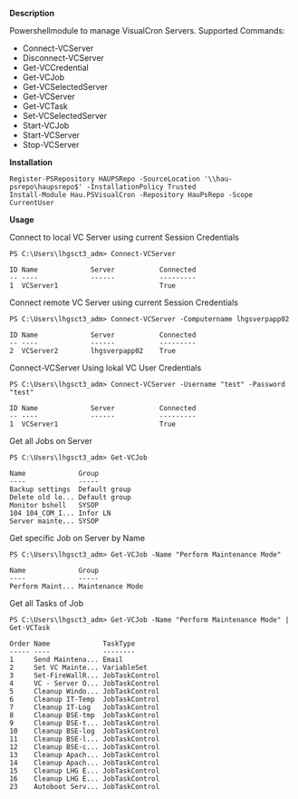 **Description**

Powershellmodule to manage VisualCron Servers.
Supported Commands:
- Connect-VCServer
- Disconnect-VCServer
- Get-VCCredential
- Get-VCJob
- Get-VCSelectedServer
- Get-VCServer
- Get-VCTask
- Set-VCSelectedServer
- Start-VCJob
- Start-VCServer
- Stop-VCServer


**Installation**
```
Register-PSRepository HAUPSRepo -SourceLocation '\\hau-psrepo\haupsrepo$' -InstallationPolicy Trusted
Install-Module Hau.PSVisualCron -Repository HauPsRepo -Scope CurrentUser
```


**Usage**

Connect to local VC Server using current Session Credentials
```
PS C:\Users\lhgsct3_adm> Connect-VCServer

ID Name             Server           Connected
-- ----             ------           ---------
1  VCServer1                         True
```
Connect remote VC Server using current Session Credentials
```
PS C:\Users\lhgsct3_adm> Connect-VCServer -Computername lhgsverpapp02

ID Name             Server           Connected
-- ----             ------           ---------
2  VCServer2        lhgsverpapp02    True
```
Connect-VCServer Using lokal VC User Credentials
```
PS C:\Users\lhgsct3_adm> Connect-VCServer -Username "test" -Password "test"

ID Name             Server           Connected
-- ----             ------           ---------
1  VCServer1                         True
```
Get all Jobs on Server
```
PS C:\Users\lhgsct3_adm> Get-VCJob

Name             Group
----             -----
Backup settings  Default group
Delete old lo... Default group
Monitor bshell   SYSOP
104 104_COM_I... Infor LN
Server mainte... SYSOP
```
Get specific Job on Server by Name
```
PS C:\Users\lhgsct3_adm> Get-VCJob -Name "Perform Maintenance Mode"

Name             Group
----             -----
Perform Maint... Maintenance Mode
```
Get all Tasks of Job
```
PS C:\Users\lhgsct3_adm> Get-VCJob -Name "Perform Maintenance Mode" | Get-VCTask

Order Name             TaskType
----- ----             --------
1     Send Maintena... Email
2     Set VC Mainte... VariableSet
3     Set-FireWallR... JobTaskControl
4     VC - Server O... JobTaskControl
5     Cleanup Windo... JobTaskControl
6     Cleanup IT-Temp  JobTaskControl
7     Cleanup IT-Log   JobTaskControl
8     Cleanup BSE-tmp  JobTaskControl
9     Cleanup BSE-t... JobTaskControl
10    Cleanup BSE-log  JobTaskControl
11    Cleanup BSE-l... JobTaskControl
12    Cleanup BSE-c... JobTaskControl
13    Cleanup Apach... JobTaskControl
14    Cleanup Apach... JobTaskControl
15    Cleanup LHG E... JobTaskControl
16    Cleanup LHG E... JobTaskControl
23    Autoboot Serv... JobTaskControl
```

